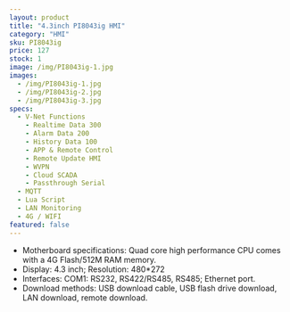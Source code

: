 ```yaml
---
layout: product
title: "4.3inch PI8043ig HMI"
category: "HMI"
sku: PI8043ig
price: 127
stock: 1
image: /img/PI8043ig-1.jpg
images:
  - /img/PI8043ig-1.jpg
  - /img/PI8043ig-2.jpg
  - /img/PI8043ig-3.jpg
specs:
  - V-Net Functions
    - Realtime Data 300
    - Alarm Data 200
    - History Data 100
    - APP & Remote Control
    - Remote Update HMI
    - WVPN
    - Cloud SCADA
    - Passthrough Serial
  - MQTT
  - Lua Script
  - LAN Monitoring
  - 4G / WIFI
featured: false
---
```


 - Motherboard specifications: Quad core high performance CPU comes with a 4G Flash/512M RAM memory.
 - Display: 4.3 inch; Resolution: 480*272
 - Interfaces: COM1: RS232, RS422/RS485, RS485; Ethernet port.
 - Download methods: USB download cable, USB flash drive download, LAN download, remote download.